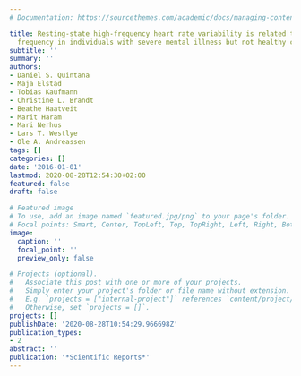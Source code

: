 ```yaml
---
# Documentation: https://sourcethemes.com/academic/docs/managing-content/

title: Resting-state high-frequency heart rate variability is related to respiratory
  frequency in individuals with severe mental illness but not healthy controls
subtitle: ''
summary: ''
authors:
- Daniel S. Quintana
- Maja Elstad
- Tobias Kaufmann
- Christine L. Brandt
- Beathe Haatveit
- Marit Haram
- Mari Nerhus
- Lars T. Westlye
- Ole A. Andreassen
tags: []
categories: []
date: '2016-01-01'
lastmod: 2020-08-28T12:54:30+02:00
featured: false
draft: false

# Featured image
# To use, add an image named `featured.jpg/png` to your page's folder.
# Focal points: Smart, Center, TopLeft, Top, TopRight, Left, Right, BottomLeft, Bottom, BottomRight.
image:
  caption: ''
  focal_point: ''
  preview_only: false

# Projects (optional).
#   Associate this post with one or more of your projects.
#   Simply enter your project's folder or file name without extension.
#   E.g. `projects = ["internal-project"]` references `content/project/deep-learning/index.md`.
#   Otherwise, set `projects = []`.
projects: []
publishDate: '2020-08-28T10:54:29.966698Z'
publication_types:
- 2
abstract: ''
publication: '*Scientific Reports*'
---
```

